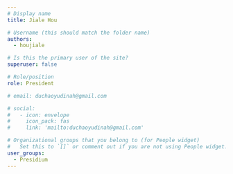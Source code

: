 ```yaml
---
# Display name
title: Jiale Hou

# Username (this should match the folder name)
authors:
  - houjiale

# Is this the primary user of the site?
superuser: false

# Role/position
role: President

# email: duchaoyudinah@gmail.com

# social:
#   - icon: envelope
#     icon_pack: fas
#     link: 'mailto:duchaoyudinah@gmail.com'

# Organizational groups that you belong to (for People widget)
#   Set this to `[]` or comment out if you are not using People widget.
user_groups:
  - Presidium
---
```

